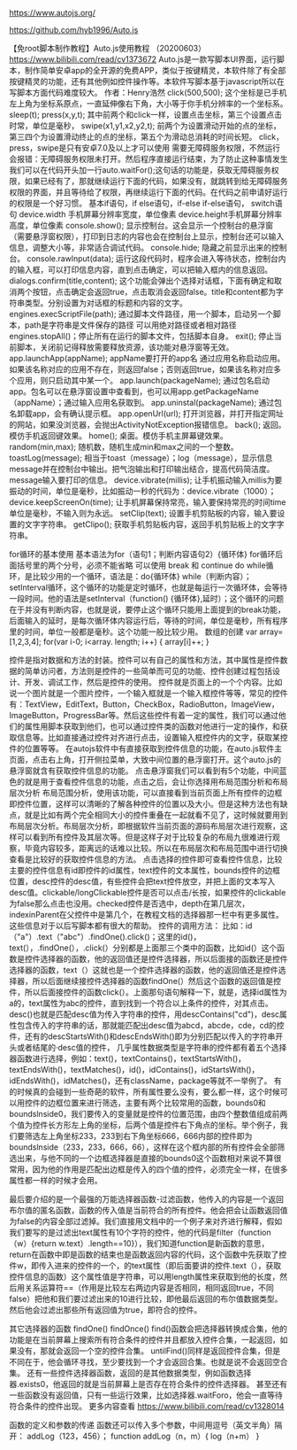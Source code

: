 https://www.autojs.org/

https://github.com/hyb1996/Auto.js

【免root脚本制作教程】Auto.js使用教程 （20200603）
https://www.bilibili.com/read/cv1373672
 Auto.js是一款写脚本UI界面，运行脚本，制作简单安卓app的全开源的免费APP，类似于按键精灵，本软件除了有全部按键精灵的功能，还有其他例如控件操作等。本软件写脚本基于javascript所以在写脚本方面代码难度较大。
作者：Henry浩然
click(500,500); 这个坐标是已手机左上角为坐标系原点，一直延伸像右下角，大小等于你手机分辨率的一个坐标系。
sleep(t);
press(x,y,t); 其中前两个和click一样，设置点击坐标，第三个设置点击时常，单位是毫秒，
swipe(x1,y1,x2,y2,t); 前两个为设置滑动开始的点的坐标，第三四个为设置滑动终止的点的坐标，第五个为滑动总消耗的时间长短。
click，press，swipe是只有安卓7.0及以上才可以使用
需要无障碍服务权限，不然运行会报错：无障碍服务权限未打开。然后程序直接运行结束，为了防止这种事情发生我们可以在代码开头加一行auto.waitFor();这句话的功能是，获取无障碍服务权限，如果已经有了，那就继续运行下面的代码，如果没有，就跳转到给无障碍服务权限的界面，并且等待给了权限，再继续运行下面的代码。在代码之前申请好运行的权限是一个好习惯。
基本if语句，if else语句，if-else if-else语句，
switch语句
device.width 手机屏幕分辨率宽度，单位像素
device.height手机屏幕分辨率高度，单位像素
console.show(); 显示控制台。这会显示一个控制台的悬浮窗（需要悬浮窗权限），打印到日志的内容也会在控制台上显示，控制台还可以输入信息，调整大小等，非常适合调试代码。
console.hide; 隐藏之前显示出来的控制台。
console.rawlnput(data); 运行这段代码时，程序会进入等待状态，控制台内的输入框，可以打印信息内容，直到点击确定，可以把输入框内的信息返回。
dialogs.confirm(title,content); 这个功能会弹出个选择对话框，下面有确定和取消两个按钮，点击确定会返回true，点击取消会返回false。title和content都为字符串类型。分别设置为对话框的标题和内容的文字。
engines.execScriptFile(path); 通过脚本文件路径，用一个脚本，启动另一个脚本，path是字符串是文件保存的路径 可以用绝对路径或者相对路径
engines.stopAll()；停止所有在运行的脚本文件，包括脚本自身。
exit(); 停止当前脚本，关闭前记得释放需要释放资源，该功能对悬浮窗等无效。
app.launchApp(appName); appName要打开的app名
通过应用名称启动应用。如果该名称对应的应用不存在，则返回false；否则返回true，如果该名称对应多个应用，则只启动其中某一个。
app.launch(packageName); 通过包名启动app。包名可以在悬浮窗设置中查看到，也可以用app.getPackageName（appName）；通过输入应用名获取到。
app.uninstal(packageName); 通过包名卸载app，会有确认提示框。
app.openUrl(url); 打开浏览器，并打开指定网址的网站，如果没浏览器，会抛出ActivityNotException报错信息。
back(); 返回。模仿手机返回键效果。
home(); 桌面。模仿手机主屏幕键效果。
random(min,max); 随机数，随机生成min和max之间的一个整数。
toastLog(message); 相当于toast（message）；log（message），显示信息message并在控制台中输出。把气泡输出和打印输出结合，提高代码简洁度。message输入要打印的信息。
device.vibrate(millis); 让手机振动输入millis为要振动的时间，单位是毫秒，比如振动一秒的代码为：device.vibrate（1000）；
device.keepScreenOn(time); 让手机屏幕保持常亮，输入要保持常亮的时间time单位是毫秒，不输入则为永远。
setClip(text); 设置手机剪贴板的内容，输入要设置的文字字符串。
getClipo(); 获取手机剪贴板内容，返回手机剪贴板上的文字字符串。

for循环的基本使用
基本语法为for（语句1；判断内容语句2）{循环体}
for循环后面括号里的两个分号，必须不能省略
可以使用 break 和 continue
do while循环，是比较少用的一个循环，语法是：do{循环体} while（判断内容）；
setInterval循环，这个循环的功能是定时循环，也就是每运行一次循环体，会等待一段时间。他的语法是setInterval（function() {循环体},延时）；这个循环的问题在于并没有判断内容，也就是说，要停止这个循环只能用上面提到的break功能，后面输入的延时，是每次循环体内容运行后，等待的时间，单位是毫秒，所有程序里的时间，单位一般都是毫秒。这个功能一般比较少用。
数组的创建
var array=[1,2,3,4];
for(var i-0; i<array. length; i++) {
array[i]++;
}

控件是指对数据和方法的封装。控件可以有自己的属性和方法，其中属性是控件数据的简单访问者，方法则是控件的一些简单而可见的功能、控件创建过程包括设计、开发、调试工作，然后是控件的使用。
控件就是页面上的一个个内容。比如说一个图片就是一个图片控件，一个输入框就是一个输入框控件等等，常见的控件有：TextView，EditText，Button，CheckBox，RadioButton，ImageView，ImageButton，ProgressBar等。然后这些控件有着一定的属性，我们可以通过他们的属性用脚本获取到他们，也可以通过控件类的函数对他进行一定的操作，和获取信息等。比如直接通过控件对齐进行点击，设置输入框控件内的文字，获取某控件的位置等等。
在autojs软件中有直接获取到控件信息的功能，在auto.js软件主页面，点击右上角，打开侧拉菜单，大致中间位置的悬浮窗打开。这个auto.js的悬浮窗就含有获取控件信息的功能。
点击悬浮窗我们可以看到有5个功能，中间蓝色的就是用于查看控件信息的功能，点击之后，会让你选择用布局范围分析和布局层次分析
布局范围分析，使用该功能，可以直接看到当前页面上所有控件的边框即控件位置，这样可以清晰的了解各种控件的位置以及大小。但是这种方法也有缺点，就是比如有两个完全相同大小的控件重叠在一起就看不见了，这时候就要用到布局层次分析。布局层次分析，即根据软件当前页面的源码布局层次进行观察，这样可以看到所有控件及其层次等。但是这样子对于比较复杂的布局九很难进行观察，毕竟内容较多，距离远的话难以比较。所以在布局层次和布局范围中进行切换查看是比较好的获取控件信息的方法。
点击选择的控件即可查看控件信息，比较主要的控件信息有id即控件的id属性，text控件的文本属性，bounds控件的边框位置，desc控件的desc值，有些控件会把text控件放空，并把上面的文本写入desc值。clickable/longClickable控件是否可以点击/长按，如果控件的clickable为false那么点击也没用。checked控件是否选中，depth在第几层次，indexinParent在父控件中是第几个，在教程文档的选择器那一栏中有更多属性。这些信息对于以后写脚本都有很大的帮助。
控件的调用方法：
比如：id（"a"）.text（"abc"）.findOne().click()；这里的id()，text(），.findOne(），.click(）分别都是上面那三个类中的函数，比如id(）这个函数是控件选择器的函数，他的返回值还是控件选择器，所以后面接的函数还是控件选择器的函数，text（）这就也是一个控件选择器的函数，他的返回值还是控件选择器，所以后面继续接控件选择器的函数findOne(）然后这个函数的返回值是控件，所以后面接控件的函数click(）。上面那句语句解释一下，就是，选择id属性为a的，text属性为abc的控件，直到找到一个符合以上条件的控件，对其点击。
desc()也就是匹配desc值为传入字符串的控件，用descContains("cd")，desc属性包含传入的字符串的话，那就能匹配出desc值为abcd，abcde，cde，cd的控件，还有的descStartsWith()和descEndsWith()即为分别匹配以传入的字符串开头或者结尾的·desc值的控件，
几乎属性数据类型是字符串的控件都有着五个选择器函数进行选择，例如：text()，textContains()，textStartsWith()，textEndsWith()，textMatches()，id()，idContains()，idStartsWith()，idEndsWith()，idMatches()，还有className，package等就不一举例了。
有的时候真的会碰到一些奇葩的软件，所有属性要么没有，要么都一样，这个时候可以用控件的边框位置来进行筛选，主要有两个比较常用的函数，bounds0和boundslnside0，我们要传入的变量就是控件的位置范围，由四个整数值组成前两个值为控件长方形左上角的坐标，后两个值是控件右下角点的坐标。举个例子，我们要筛选左上角坐标233，233到右下角坐标666，666内部的控件即为boundslnside（233，233，666，66），这样在这个框内部的所有控件会全部筛选出来，与他不同的一个边框选择器是直接的bounds0这个函数相对来说不算很常用，因为他的作用是匹配出边框是传入的四个值的控件，必须完全一样，在很多属性都一样的时候才会用。

最后要介绍的是一个最强的万能选择器函数-过滤函数，他传入的内容是一个返回布尔值的匿名函数，函数的传入值是当前符合的所有控件。他会把会让函数返回值为false的内容全部过滤掉。我们直接用文档中的一个例子来对齐进行解释，假如我们要写的是过滤出text属性有10个字符的控件，他的代码是filter（function（w）{return w.text）.length==10}），我们知道function是新函数的意思，return在函数中即是函数的结束也是函数返回内容的代码，这个函数中先获取了控件w，即传入进来的控件的一个，的text属性（即后面要讲的控件.text（），获取控件信息的函数）这个属性值是字符串，可以用length属性来获取到他的长度，然后用关系运算符==（作用是比较左右两边内容是否相同，相同返回true，不同false）把他和我们要过滤出来的10进行比较，即他最后返回的布尔值数据类型。然后他会过滤出那些所有返回值为true，即符合的控件。

其它选择器的函数
findOne()
findOnce()
find()函数会把选择器转换成合集，他的功能是在当前屏幕上搜索所有符合条件的控件并且都放入控件合集，一起返回，如果没有，那就会返回一个空的控件合集。
untilFind()同样是返回控件合集，但是不同在于，他会循环寻找，至少要找到一个才会返回合集。也就是说不会返回空合集。
还有一些控件选择器函数，返回的是其他数据类型，例如函数选择器.exists0，他返回的就是当前屏幕上是否存在符合条件的控件选择器。
甚至还有一些函数没有返回值，只有一些运行效果，比如选择器.waitForo，他会一直等待符合条件的控件出现。
更多内容查看 https://www.bilibili.com/read/cv1328014



函数的定义和参数的传递
函数还可以传入多个参数，中间用逗号（英文半角）隔开：
addLog（123，456）；
function addLog（n，m）{
log（n+m）
}

